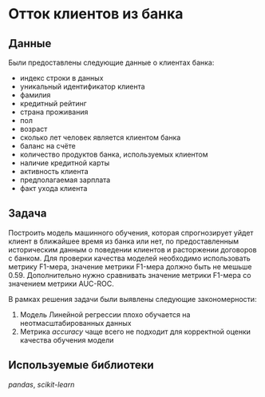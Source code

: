 # Отток клиентов из банка
## Данные
Были предоставлены следующие данные о клиентах банка:
-  индекс строки в данных
-  уникальный идентификатор клиента
-  фамилия
-  кредитный рейтинг
-  страна проживания
-  пол
-  возраст
-  сколько лет человек является клиентом банка
-  баланс на счёте
-  количество продуктов банка, используемых клиентом
-  наличие кредитной карты
-  активность клиента
-  предполагаемая зарплата
-  факт ухода клиента
## Задача
Построить модель машинного обучения, которая спрогнозирует уйдет клиент в ближайшее время из банка или нет, по предоставленным историческим данным о поведении клиентов и расторжении договоров с банком. Для проверки качества моделей необходимо использовать метрику F1-мера, значение метрики F1-мера должно быть не мешьше 0.59. Дополнительно нужно сравнивать значение метрики F1-мера со значением метрики AUC-ROC.

В рамках решения задачи были выявлены следующие закономерности:
1. Модель Линейной регрессии плохо обучается на неотмасштабированных данных
2. Метрика *accuracy* чаще всего не подходит для корректной оценки качества обучения модели

## Используемые библиотеки
*pandas*, *scikit-learn*
